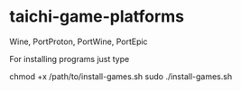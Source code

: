 # taichi-game-platforms
Wine, PortProton, PortWine, PortEpic

For installing programs just type

chmod +x /path/to/install-games.sh
sudo ./install-games.sh
